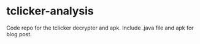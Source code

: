 # tclicker-analysis
Code repo for the tclicker decrypter and apk. Include .java file and apk for blog post.

